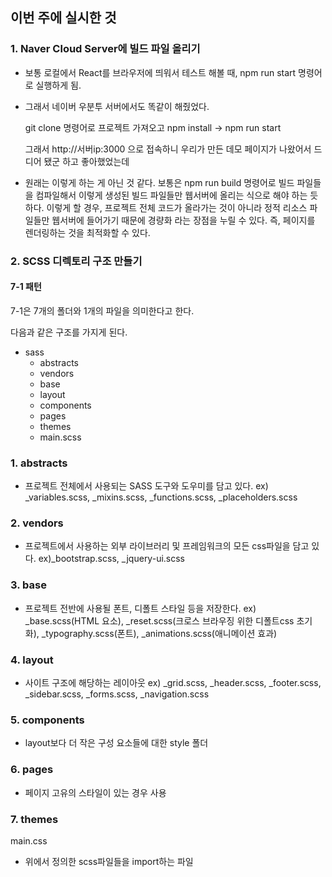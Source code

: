 ## 이번 주에 실시한 것

### 1. Naver Cloud Server에 빌드 파일 올리기

- 보통 로컬에서 React를 브라우저에 띄워서 테스트 해볼 때, npm run start 명령어로 실행하게 됨.
- 그래서 네이버 우분투 서버에서도 똑같이 해줬었다.
  
  git clone 명령어로 프로젝트 가져오고 npm install -> npm run start

  그래서 http://서버ip:3000 으로 접속하니 우리가 만든 데모 페이지가 나왔어서
  드디어 됐군 하고 좋아했었는데

- 원래는 이렇게 하는 게 아닌 것 같다. 보통은 npm run build 명령어로 빌드 파일들을 컴파일해서 이렇게 생성된 빌드 파일들만 웹서버에 올리는 식으로 해야 하는 듯하다. 이렇게 할 경우, 프로젝트 전체 코드가 올라가는 것이 아니라 정적 리소스 파일들만 웹서버에 들어가기 때문에 경량화 라는 장점을 누릴 수 있다. 즉, 페이지를 렌더링하는 것을 최적화할 수 있다.


### 2. SCSS 디렉토리 구조 만들기

#### 7-1 패턴

7-1은 7개의 폴더와 1개의 파일을 의미한다고 한다.

다음과 같은 구조를 가지게 된다.

- sass
  - abstracts
  - vendors
  - base
  - layout
  - components
  - pages
  - themes
  - main.scss


### 1. abstracts

- 프로젝트 전체에서 사용되는 SASS 도구와 도우미를 담고 있다.
ex) _variables.scss, _mixins.scss,
_functions.scss, _placeholders.scss

### 2. vendors

- 프로젝트에서 사용하는 외부 라이브러리 및 프레임워크의 모든 css파일을 담고 있다.
ex)_bootstrap.scss, _jquery-ui.scss

### 3. base

- 프로젝트 전반에 사용될 폰트, 디폴트 스타일 등을 저장한다.
ex) _base.scss(HTML 요소), _reset.scss(크로스 브라우징 위한 디폴트css 초기화), _typography.scss(폰트), _animations.scss(애니메이션 효과)

### 4. layout

- 사이트 구조에 해당하는 레이아웃
ex) _grid.scss, _header.scss, _footer.scss, _sidebar.scss, _forms.scss, _navigation.scss 

### 5. components

- layout보다 더 작은 구성 요소들에 대한 style 폴더

### 6. pages

- 페이지 고유의 스타일이 있는 경우 사용

### 7. themes


main.css
- 위에서 정의한 scss파일들을 import하는 파일